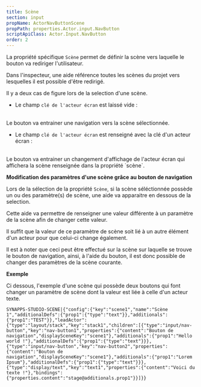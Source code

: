 ```yaml
---
title: Scène
section: input
propName: ActorNavButtonScene
propPath: properties.Actor.input.NavButton
scriptApiClass: Actor.Input.NavButton
order: 2
---
```

La propriété spécifique `Scène` permet de définir la scène vers laquelle le bouton va rediriger l'utilisateur.

Dans l'inspecteur, une aide référence toutes les scènes du projet vers lesquelles il est possible d'être redirigé.

Il y a deux cas de figure lors de la selection d'une scène.

- Le champ `clé de l'acteur écran` est laissé vide :
<br>
Le bouton va entrainer une navigation vers la scène sélectionnée.

- Le champ `clé de l'acteur écran` est renseigné avec la clé d'un acteur écran :
<br>
Le bouton va entrainer un changement d'affichage de l'acteur écran qui affichera la scène renseignée dans la propriété `scène`.

**Modification des paramètres d'une scène grâce au bouton de navigation**

Lors de la sélection de la propriété `Scène`, si la scène séléctionnée possède un ou des paramètre(s) de scène, une aide va apparaitre en dessous de la selection.

Cette aide va permettre de renseigner une valeur différente à un paramètre de la scène afin de changer cette valeur.

Il suffit que la valeur de ce paramètre de scène soit lié à un autre élément d'un acteur pour que celui-ci change également.

Il est à noter que ceci peut être effectué sur la scène sur laquelle se trouve le bouton de navigation, ainsi, à l'aide du bouton, il est donc possible de changer des paramètres de la scène courante.

**Exemple**

Ci dessous, l'exemple d'une scène qui possède deux boutons qui font changer un paramètre de scène dont la valeur est liée à celle d'un acteur texte.

```
SYNAPPS-STUDIO-SCENE|{"config":{"key":"scene1","name":"Scène 1","additionalDefs":{"prop1":{"type":"text"}},"additionals":{"prop1":"TEST"}},"leadActor":{"type":"layout/stack","key":"stack1","children":[{"type":"input/nav-button","key":"nav-button1","properties":{"content":"Bouton de navigation","displaySceneKey":"scene1"},"additionals":{"prop1":"Hello world !"},"additionalDefs":{"prop1":{"type":"text"}}},{"type":"input/nav-button","key":"nav-button2","properties":{"content":"Bouton de navigation","displaySceneKey":"scene1"},"additionals":{"prop1":"Lorem Ipsum"},"additionalDefs":{"prop1":{"type":"text"}}},{"type":"display/text","key":"text1","properties":{"content":"Voici du texte !"},"bindings":{"properties.content":"stage@additionals.prop1"}}]}}
```